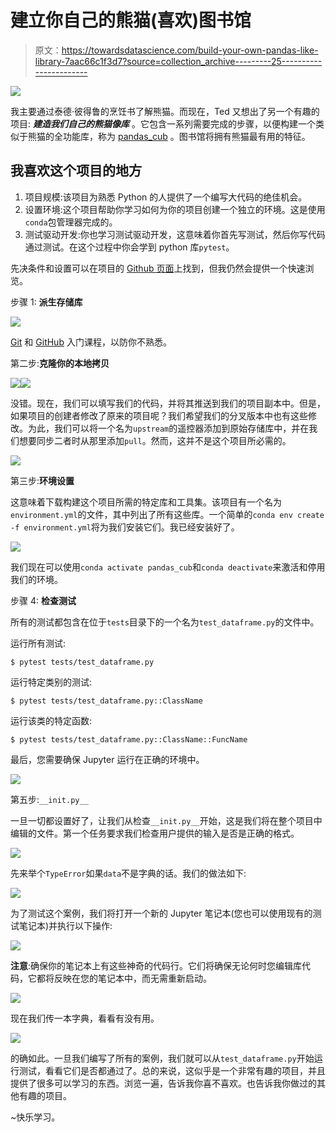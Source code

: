 # 建立你自己的熊猫(喜欢)图书馆

> 原文：<https://towardsdatascience.com/build-your-own-pandas-like-library-7aac66c1f3d7?source=collection_archive---------25----------------------->

![](img/03edcccf736ac8854b71d186198eab42.png)

我主要通过泰德·彼得鲁的烹饪书了解熊猫。而现在，Ted 又想出了另一个有趣的项目: ***建造我们自己的熊猫像库*** 。它包含一系列需要完成的步骤，以便构建一个类似于熊猫的全功能库，称为 [pandas_cub](https://github.com/tdpetrou/pandas_cub) 。图书馆将拥有熊猫最有用的特征。

## 我喜欢这个项目的地方

1.  项目规模:该项目为熟悉 Python 的人提供了一个编写大代码的绝佳机会。
2.  设置环境:这个项目帮助你学习如何为你的项目创建一个独立的环境。这是使用`conda`包管理器完成的。
3.  测试驱动开发:你也学习测试驱动开发，这意味着你首先写测试，然后你写代码通过测试。在这个过程中你会学到 python 库`pytest`。

先决条件和设置可以在项目的 [Github 页面](https://github.com/tdpetrou/pandas_cub)上找到，但我仍然会提供一个快速浏览。

步骤 1: **派生存储库**

![](img/c5495839d113c802bcc9fce6c74ff821.png)

[Git](https://in.udacity.com/course/version-control-with-git--ud123) 和 [GitHub](https://in.udacity.com/course/github-collaboration--ud456) 入门课程，以防你不熟悉。

第二步:**克隆你的本地拷贝**

![](img/296efd2f16775da9f7ecdf2241564fde.png)![](img/bc92760359cb7d7f079abc6da69d9621.png)

没错。现在，我们可以填写我们的代码，并将其推送到我们的项目副本中。但是，如果项目的创建者修改了原来的项目呢？我们希望我们的分叉版本中也有这些修改。为此，我们可以将一个名为`upstream`的遥控器添加到原始存储库中，并在我们想要同步二者时从那里添加`pull`。然而，这并不是这个项目所必需的。

![](img/bb597fd80d2000a36783557d748ed7ef.png)

第三步:**环境设置**

这意味着下载构建这个项目所需的特定库和工具集。该项目有一个名为`environment.yml`的文件，其中列出了所有这些库。一个简单的`conda env create -f environment.yml`将为我们安装它们。我已经安装好了。

![](img/15706ffae0851f8b4cfda8456514049c.png)

我们现在可以使用`conda activate pandas_cub`和`conda deactivate`来激活和停用我们的环境。

步骤 4: **检查测试**

所有的测试都包含在位于`tests`目录下的一个名为`test_dataframe.py`的文件中。

运行所有测试:

```
$ pytest tests/test_dataframe.py
```

运行特定类别的测试:

```
$ pytest tests/test_dataframe.py::ClassName
```

运行该类的特定函数:

```
$ pytest tests/test_dataframe.py::ClassName::FuncName
```

最后，您需要确保 Jupyter 运行在正确的环境中。

![](img/56c188c344ad5fed5b6b56d997d61044.png)

第五步:`__init.py__`

一旦一切都设置好了，让我们从检查`__init.py__`开始，这是我们将在整个项目中编辑的文件。第一个任务要求我们检查用户提供的输入是否是正确的格式。

![](img/279b1c09ed94588cd6f963c1465cb9ca.png)

先来举个`TypeError`如果`data`不是字典的话。我们的做法如下:

![](img/90bc257a82c06ad5695b209220aa0b71.png)

为了测试这个案例，我们将打开一个新的 Jupyter 笔记本(您也可以使用现有的测试笔记本)并执行以下操作:

![](img/9e4888f539c67d8962b7b05e90c6e0ea.png)

**注意**:确保你的笔记本上有这些神奇的代码行。它们将确保无论何时您编辑库代码，它都将反映在您的笔记本中，而无需重新启动。

![](img/27edc4aa6dc3327a6276916678876c34.png)

现在我们传一本字典，看看有没有用。

![](img/f8d9565aaea25d25a7dd0d39ad3c0a79.png)

的确如此。一旦我们编写了所有的案例，我们就可以从`test_dataframe.py`开始运行测试，看看它们是否都通过了。总的来说，这似乎是一个非常有趣的项目，并且提供了很多可以学习的东西。浏览一遍，告诉我你喜不喜欢。也告诉我你做过的其他有趣的项目。

~快乐学习。
